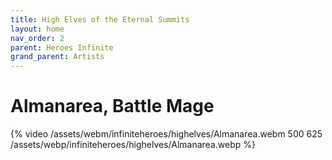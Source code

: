 ```yaml
---
title: High Elves of the Eternal Summits
layout: home
nav_order: 2
parent: Heroes Infinite
grand_parent: Artists
---
```

# Almanarea, Battle Mage
{% video /assets/webm/infiniteheroes/highelves/Almanarea.webm 500 625 /assets/webp/infiniteheroes/highelves/Almanarea.webp %}
